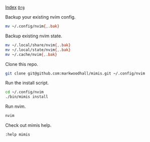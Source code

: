 [Index](../mimis/index.html) [`Org`](../mimis/index.org)

Backup your existing nvim config.

``` bash
mv ~/.config/nvim{,.bak}
```

Backup existing nvim state.

``` bash
mv ~/.local/share/nvim{,.bak}
mv ~/.local/state/nvim{,.bak}
mv ~/.cache/nvim{,.bak}
```

Clone this repo.

``` bash
git clone git@github.com:markwoodhall/mimis.git ~/.config/nvim
```

Run the install script.

``` bash
cd ~/.config/nvim
./bin/mimis install
```

Run nvim.

``` bash
nvim
```

Check out mimis help.

``` bash
:help mimis
```
